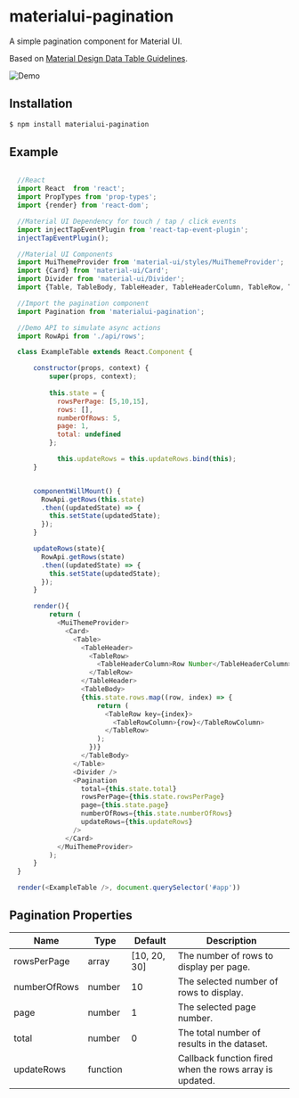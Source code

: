 # materialui-pagination

A simple pagination component for Material UI.

Based on [Material Design Data Table Guidelines](https://material.io/guidelines/components/data-tables.html#data-tables-structure).

![Demo](http://imgur.com/4dZkuEw.gif)

## Installation
```sh
$ npm install materialui-pagination
```

## Example
```js

  //React
  import React  from 'react';
  import PropTypes from 'prop-types';
  import {render} from 'react-dom';

  //Material UI Dependency for touch / tap / click events
  import injectTapEventPlugin from 'react-tap-event-plugin';
  injectTapEventPlugin();

  //Material UI Components
  import MuiThemeProvider from 'material-ui/styles/MuiThemeProvider';
  import {Card} from 'material-ui/Card';
  import Divider from 'material-ui/Divider';
  import {Table, TableBody, TableHeader, TableHeaderColumn, TableRow, TableRowColumn} from 'material-ui/Table';

  //Import the pagination component
  import Pagination from 'materialui-pagination';

  //Demo API to simulate async actions
  import RowApi from './api/rows';

  class ExampleTable extends React.Component {

      constructor(props, context) {
          super(props, context);
    
          this.state = {
            rowsPerPage: [5,10,15],
            rows: [],
            numberOfRows: 5,
            page: 1,
            total: undefined
          };

            this.updateRows = this.updateRows.bind(this);
      }


      componentWillMount() {
        RowApi.getRows(this.state)
        .then((updatedState) => {
          this.setState(updatedState);
        });
      }

      updateRows(state){
        RowApi.getRows(state)
        .then((updatedState) => {
          this.setState(updatedState);
        });
      }

      render(){
          return (
            <MuiThemeProvider>
              <Card>
                <Table>
                  <TableHeader>
                    <TableRow>
                      <TableHeaderColumn>Row Number</TableHeaderColumn>
                    </TableRow>
                  </TableHeader>
                  <TableBody>
                  {this.state.rows.map((row, index) => {
                      return (
                        <TableRow key={index}>
                          <TableRowColumn>{row}</TableRowColumn>
                        </TableRow>
                      );
                    })}
                  </TableBody>
                </Table>
                <Divider />
                <Pagination
                  total={this.state.total}
                  rowsPerPage={this.state.rowsPerPage}
                  page={this.state.page}
                  numberOfRows={this.state.numberOfRows}
                  updateRows={this.updateRows}
                />
              </Card>
            </MuiThemeProvider>
          );
      }
  }

  render(<ExampleTable />, document.querySelector('#app'))
```


## Pagination Properties

| Name | Type | Default | Description |
| ------ | ------ | ------ | ------ |
| rowsPerPage | array | [10, 20, 30] | The number of rows to display per page. |
| numberOfRows | number | 10 | The selected number of rows to display. |
| page | number | 1 | The selected page number. |
| total | number | 0 | The total number of results in the dataset. |
| updateRows | function |  | Callback function fired when the rows array is updated. |
